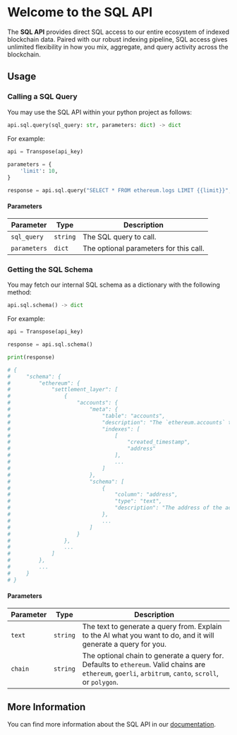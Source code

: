 # Welcome to the SQL API

The **SQL API** provides direct SQL access to our entire ecosystem of indexed blockchain data. Paired with our robust indexing pipeline, SQL access gives unlimited flexibility in how you mix, aggregate, and query activity across the blockchain. 

## Usage

### Calling a SQL Query

You may use the SQL API within your python project as follows:

```python
api.sql.query(sql_query: str, parameters: dict) -> dict
```

For example:

```python
api = Transpose(api_key)
        
parameters = {
    'limit': 10,
}

response = api.sql.query("SELECT * FROM ethereum.logs LIMIT {{limit}}", parameters)
```

#### Parameters

| Parameter | Type | Description |
| - | - | - |
| `sql_query` | `string` | The SQL query to call. |
| `parameters` | `dict` | The optional parameters for this call. |

### Getting the SQL Schema

You may fetch our internal SQL schema as a dictionary with the following method:

```python
api.sql.schema() -> dict
```

For example:

```python
api = Transpose(api_key)

response = api.sql.schema()

print(response)

# {
#     "schema": {
#         "ethereum": {
#             "settlement_layer": [
#                 {
#                     "accounts": {
#                         "meta": {
#                             "table": "accounts",
#                             "description": "The `ethereum.accounts` table provides indexed views of all accounts, including both externally-owned accounts (colloquially referred to as wallets) and contracts.",
#                             "indexes": [
#                                 [
#                                     "created_timestamp",
#                                     "address"
#                                 ],
#                                 ...
#                             ]
#                         },
#                         "schema": [
#                             {
#                                 "column": "address",
#                                 "type": "text",
#                                 "description": "The address of the account."
#                             },
#                             ...
#                         ]
#                     }
#                 },
#                 ...
#             ]
#         },
#         ...
#     }
# }
```

#### Parameters

| Parameter | Type | Description |
| - | - | - |
| `text` | `string` | The text to generate a query from. Explain to the AI what you want to do, and it will generate a query for you. |
| `chain` | `string` | The optional chain to generate a query for. Defaults to `ethereum`. Valid chains are `ethereum`, `goerli`, `arbitrum`, `canto`, `scroll`, or `polygon`. |

## More Information

You can find more information about the SQL API in our [documentation](https://docs.transpose.io/sql/overview/).